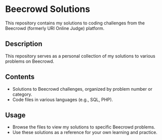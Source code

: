 # Beecrowd Solutions

This repository contains my solutions to coding challenges from the Beecrowd (formerly URI Online Judge) platform.

## Description

This repository serves as a personal collection of my solutions to various problems on Beecrowd.

## Contents

* Solutions to Beecrowd challenges, organized by problem number or category.
* Code files in various languages (e.g., SQL, PHP).

## Usage

* Browse the files to view my solutions to specific Beecrowd problems.
* Use these solutions as a reference for your own learning and practice.
